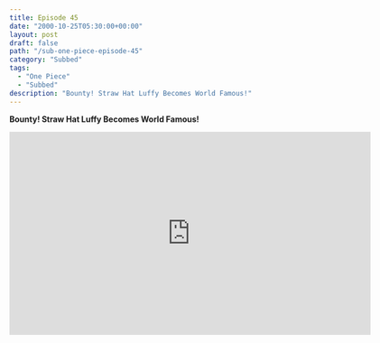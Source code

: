 ```yaml
---
title: Episode 45
date: "2000-10-25T05:30:00+00:00"
layout: post
draft: false
path: "/sub-one-piece-episode-45"
category: "Subbed"
tags:
  - "One Piece"
  - "Subbed"
description: "Bounty! Straw Hat Luffy Becomes World Famous!"
---
```


**Bounty! Straw Hat Luffy Becomes World Famous!**

<iframe width="640" height="360" src="https://www.fembed.com/v/7yow-ew4x9j" frameborder="0" marginwidth=0 marginheight=0 scrolling=no allowfullscreen></iframe>

